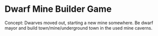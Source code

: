 # Dwarf Mine Builder Game

Concept: Dwarves moved out, starting a new mine somewhere. Be dwarf mayor and build
town/mine/underground town in the used mine caverns.
